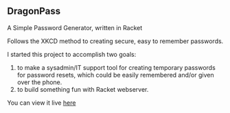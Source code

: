 ## DragonPass

A Simple Password Generator, written in Racket

Follows the XKCD method to creating secure, easy to remember passwords.


I started this project to accomplish two goals:
1. to make a sysadmin/IT support tool for creating temporary passwords for password resets, which could be easily remembered and/or given over the phone. 
2. to build something fun with Racket webserver. 

You can view it live [here](http://74.207.227.49)